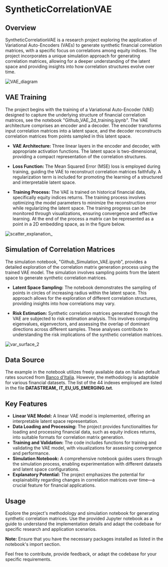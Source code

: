 # SyntheticCorrelationVAE

## Overview

SyntheticCorrelationVAE is a research project exploring the application of Variational Auto-Encoders (VAEs) to generate synthetic financial correlation matrices, with a specific focus on correlations among equity indices. The project incorporates a unique simulation approach for generating correlation matrices, allowing for a deeper understanding of the latent space and providing insights into how correlation structures evolve over time.

![VAE_diagram](https://github.com/rcrupiISP/SyntheticCorrelationVAE/assets/92302358/eade0514-3993-4665-9996-3107dc073f5d)

## VAE Training

The project begins with the training of a Variational Auto-Encoder (VAE) designed to capture the underlying structure of financial correlation matrices, see the notebook "Github_VAE_2d_training.ipynb". The VAE architecture comprises an encoder and a decoder. The encoder transforms input correlation matrices into a latent space, and the decoder reconstructs correlation matrices from points sampled in this latent space.

- **VAE Architecture:** Three linear layers in the encoder and decoder, with appropriate activation functions. The latent space is two-dimensional, providing a compact representation of the correlation structures.

- **Loss Function:** The Mean Squared Error (MSE) loss is employed during training, guiding the VAE to reconstruct correlation matrices faithfully. A regularization term is included for promoting the learning of a structured and interpretable latent space.

- **Training Process:** The VAE is trained on historical financial data, specifically equity indices returns. The training process involves optimizing the model parameters to minimize the reconstruction error while regularizing the latent space. The training progress can be monitored through visualizations, ensuring convergence and effective learning. At the end of the process a matrix can be represented as a point in a 2D embedding space, as in the figure below.

![scatter_explanation_](https://github.com/rcrupiISP/SyntheticCorrelationVAE/assets/92302358/c4fb7c18-75d3-4050-8472-eaa78b2be6ca)


## Simulation of Correlation Matrices

The simulation notebook, "Github_Simulation_VAE.ipynb", provides a detailed exploration of the correlation matrix generation process using the trained VAE model. The simulation involves sampling points from the latent space to generate synthetic correlation matrices.

- **Latent Space Sampling:** The notebook demonstrates the sampling of points in circles of increasing radius within the latent space. This approach allows for the exploration of different correlation structures, providing insights into how correlations may vary.

- **Risk Estimation:** Synthetic correlation matrices generated through the VAE are subjected to risk estimation analysis. This involves computing eigenvalues, eigenvectors, and assessing the overlap of dominant directions across different samples. These analyses contribute to understanding the risk implications of the synthetic correlation matrices.

![var_surface_2](https://github.com/rcrupiISP/SyntheticCorrelationVAE/assets/92302358/d853fc7f-8eff-494c-bc4b-491a67aa8695)


## Data Source

The example in the notebook utilizes freely available data on Italian default rates sourced from [Banco d'Italia](https://infostat.bancaditalia.it/). However, the methodology is adaptable for various financial datasets. The list of the 44 indexes employed are listed in the file **DATASTREAM_ IT_EU_US_EMERGING.txt**.

## Key Features

- **Linear VAE Model:** A linear VAE model is implemented, offering an interpretable latent space representation.
- **Data Loading and Processing:** The project provides functionalities for loading and processing financial data, such as equity indices returns, into suitable formats for correlation matrix generation.
- **Training and Validation:** The code includes functions for training and validating the VAE model, with visualizations for assessing convergence and performance.
- **Simulation Notebook:** A comprehensive notebook guides users through the simulation process, enabling experimentation with different datasets and latent space configurations.
- **Explanatory Potential:** The project emphasizes the potential for explainability regarding changes in correlation matrices over time—a crucial feature for financial applications.

## Usage

Explore the project's methodology and simulation notebook for generating synthetic correlation matrices. Use the provided Jupyter notebook as a guide to understand the implementation details and adapt the codebase for specific research and application scenarios.

**Note:** Ensure that you have the necessary packages installed as listed in the notebook's import section.

Feel free to contribute, provide feedback, or adapt the codebase for your specific requirements.

